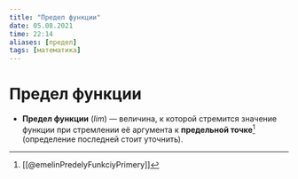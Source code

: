 ```yaml
---
title: "Предел функции"
date: 05.08.2021
time: 22:14
aliases: [предел]
tags: [математика]
---
```


# Предел функции

- **Предел функции** ($lim$) — величина, к которой стремится значение функции при стремлении её аргумента к **предельной точке**[^1] (определение последней стоит уточнить). 

[^1]: [[@emelinPredelyFunkciyPrimery]]
